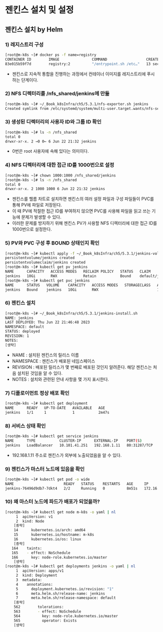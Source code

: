# 젠킨스 설치 및 설정
## 젠킨스 설치 by Helm
### 1) 레지스트리 구성
```bash
[root@m-k8s ~]# docker ps -f name=registry
CONTAINER ID        IMAGE               COMMAND                  CREATED             STATUS              PORTS                             NAMES
83e015b59f7d        registry:2          "/entrypoint.sh /etc…"   13 seconds ago      Up 12 seconds       5000/tcp, 0.0.0.0:8443->443/tcp   registry
```
- 젠킨스로 지속적 통합을 진행하는 과정에서 컨테이너 이미지를 레지스트리에 푸시하는 단계이다.

### 2) NFS 디렉터리를 /nfs_shared/jenkins에 만듦
```bash
[root@m-k8s ~]# ~/_Book_k8sInfra/ch5/5.3.1/nfs-exporter.sh jenkins
Created symlink from /etc/systemd/system/multi-user.target.wants/nfs-server.service to /usr/lib/systemd/system/nfs-server.service.
```

### 3) 생성된 디렉터리의 사용자 ID와 그룹 ID 확인
```bash
[root@m-k8s ~]# ls -n /nfs_shared
total 0
drwxr-xr-x. 2 →0 0← 6 Jun 22 21:32 jenkins
```
- 0번은 root 사용자에 속해 있다는 의미이다.

### 4) NFS 디렉터리에 대한 접근 ID를 1000번으로 설정
```bash
[root@m-k8s ~]# chown 1000:1000 /nfs_shared/jenkins
[root@m-k8s ~]# ls -n /nfs_shared
total 0
drwxr-xr-x. 2 1000 1000 6 Jun 22 21:32 jenkins
```
- 젠킨스를 헬름 차트로 설치하면 젠킨스의 여러 설정 파일과 구성 파일들이 PVC를 통해 PV에 파일로 저장된다.
- 이 때 PV에 적절한 접근 ID를 부여하지 않으면 PVC를 사용해 파일을 읽고 쓰는 기능에 문제가 발생할 수 있다.
- 이러한 문제를 방지하기 위해 젠킨스 PV가 사용할 NFS 디렉터리에 대한 접근 ID를 1000번으로 설정한다.

### 5) PV와 PVC 구성 후 BOUND 상태인지 확인
```bash
[root@m-k8s ~]# kubectl apply -f ~/_Book_k8sInfra/ch5/5.3.1/jenkins-volume.yaml
persistentvolume/jenkins created
persistentvolumeclaim/jenkins created
[root@m-k8s ~]# kubectl get pv jenkins
NAME      CAPACITY   ACCESS MODES   RECLAIM POLICY   STATUS   CLAIM             STORAGECLASS   REASON   AGE
jenkins   10Gi       RWX            Retain           Bound    default/jenkins                           10s
[root@m-k8s ~]# kubectl get pvc jenkins
NAME      STATUS   VOLUME    CAPACITY   ACCESS MODES   STORAGECLASS   AGE
jenkins   Bound    jenkins   10Gi       RWX                           18s
```

### 6) 젠킨스 설치
```bash
[root@m-k8s ~]# ~/_Book_k8sInfra/ch5/5.3.1/jenkins-install.sh
NAME: jenkins
LAST DEPLOYED: Thu Jun 22 21:46:48 2023
NAMESPACE: default
STATUS: deployed
REVISION: 1
NOTES:
[생략]
```
- NAME : 설치된 젠킨스의 릴리스 이름
- NAMESPACE : 젠킨스가 배포된 네임스페이스
- REVISION : 배포된 릴리스가 몇 번째로 배포된 것인지 알려준다. 해당 젠킨스는 처음 설치된 것임을 알 수 있다.
- NOTES : 설치와 관련된 안내 사항을 몇 가지 표시한다.

### 7) 디플로이먼트 정상 배포 확인
```bash
[root@m-k8s ~]# kubectl get deployment
NAME      READY   UP-TO-DATE   AVAILABLE   AGE
jenkins   1/1     1            1           2m47s
```

### 8) 서비스 상태 확인
```bash
[root@m-k8s ~]# kubectl get service jenkins
NAME      TYPE           CLUSTER-IP      EXTERNAL-IP    PORT(S)        AGE
jenkins   LoadBalancer   10.101.41.251   192.168.1.11   80:31287/TCP   7m34s
```
- 192.168.1.11 주소로 젠킨스가 외부에 노출되었음을 알 수 있다.

### 9) 젠킨스가 마스터 노드에 있음을 확인
```bash
[root@m-k8s ~]# kubectl get pod -o wide
NAME                       READY   STATUS    RESTARTS   AGE     IP              NODE    NOMINATED NODE   READINESS GATES
jenkins-76496d9db7-7dkt4   2/2     Running   0          8m51s   172.16.171.74   m-k8s   <none>           <none>
```

### 10) 왜 마스터 노드에 파드가 배포가 되었을까?
```bash
[root@m-k8s ~]# kubectl get node m-k8s -o yaml | nl
     1  apiVersion: v1
     2  kind: Node
    [중략]
    14      kubernetes.io/arch: amd64
    15      kubernetes.io/hostname: m-k8s
    16      kubernetes.io/os: linux
    [중략]  
   164    taints:
   165    - effect: NoSchedule
   166      key: node-role.kubernetes.io/master
    [생략]
[root@m-k8s ~]# kubectl get deployments jenkins -o yaml | nl
     1  apiVersion: apps/v1
     2  kind: Deployment
     3  metadata:
     4    annotations:
     5      deployment.kubernetes.io/revision: "1"
     6      meta.helm.sh/release-name: jenkins
     7      meta.helm.sh/release-namespace: default
    [중략]
    562        tolerations:
    563        - effect: NoSchedule
    564          key: node-role.kubernetes.io/master
    565          operator: Exists
    [생략]



























